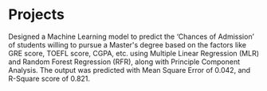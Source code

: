 # Projects
Designed a Machine Learning model to predict the ‘Chances of Admission’ of students willing to pursue a Master's degree based on the factors like
GRE score, TOEFL score, CGPA, etc. using Multiple Linear Regression (MLR) and Random Forest Regression (RFR), along with Principle
Component Analysis.
The output was predicted with Mean Square Error of 0.042, and R-Square score of 0.821.


